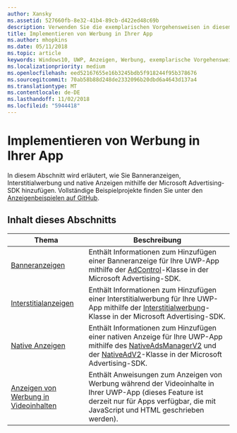 ```yaml
---
author: Xansky
ms.assetid: 527660fb-8e32-41b4-89cb-d422ed48c69b
description: Verwenden Sie die exemplarischen Vorgehensweisen in diesem Abschnitt, um zu erfahren, wie Sie Banneranzeigen, Interstitialwerbung und native Anzeigen mithilfe der Microsoft Advertising-SDK hinzufügen.
title: Implementieren von Werbung in Ihrer App
ms.author: mhopkins
ms.date: 05/11/2018
ms.topic: article
keywords: Windows10, UWP, Anzeigen, Werbung, exemplarische Vorgehensweisen
ms.localizationpriority: medium
ms.openlocfilehash: eed52167655e16b3245bdb5f918244f95b378676
ms.sourcegitcommit: 70ab58b88d248de2332096b20dbd6a4643d137a4
ms.translationtype: MT
ms.contentlocale: de-DE
ms.lasthandoff: 11/02/2018
ms.locfileid: "5944418"
---
```

# <a name="implement-ads-in-your-app"></a>Implementieren von Werbung in Ihrer App

In diesem Abschnitt wird erläutert, wie Sie Banneranzeigen, Interstitialwerbung und native Anzeigen mithilfe der Microsoft Advertising-SDK hinzufügen. Vollständige Beispielprojekte finden Sie unter den [Anzeigenbeispielen auf GitHub](http://aka.ms/githubads).

## <a name="in-this-section"></a>Inhalt dieses Abschnitts

|  Thema    | Beschreibung |               
|----------|-------|
| [Banneranzeigen](banner-ads.md)     | Enthält Informationen zum Hinzufügen einer Banneranzeige für Ihre UWP-App mithilfe der [AdControl](https://docs.microsoft.com/uwp/api/microsoft.advertising.winrt.ui.adcontrol)-Klasse in der Microsoft Advertising-SDK.        |
| [Interstitialanzeigen](interstitial-ads.md)    | Enthält Informationen zum Hinzufügen einer Interstitialwerbung für Ihre UWP-App mithilfe der [Interstitialwerbung](https://docs.microsoft.com/uwp/api/microsoft.advertising.winrt.ui.interstitialad)-Klasse in der Microsoft Advertising-SDK.       |
| [Native Anzeigen](native-ads.md)       | Enthält Informationen zum Hinzufügen einer nativen Anzeige für Ihre UWP-App mithilfe des [NativeAdsManagerV2](https://docs.microsoft.com/uwp/api/microsoft.advertising.winrt.ui.nativeadsmanagerv2) und der [NativeAdV2](https://docs.microsoft.com/uwp/api/microsoft.advertising.winrt.ui.nativeadv2)-Klasse in der Microsoft Advertising-SDK.  |
| [Anzeigen von Werbung in Videoinhalten](add-advertisements-to-video-content.md)     |  Enthält Anweisungen zum Anzeigen von Werbung während der Videoinhalte in Ihrer UWP-App (dieses Feature ist derzeit nur für Apps verfügbar, die mit JavaScript und HTML geschrieben werden). |



 

 
